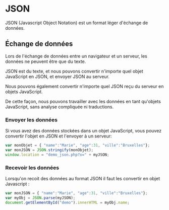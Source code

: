 # JSON

JSON (Javascript Object Notation) est un format léger d'échange de données.

## Échange de données

Lors de l'échange de données entre un navigateur et un serveur, les données ne peuvent être que du texte.

JSON est du texte, et nous pouvons convertir n'importe quel objet JavaScript en JSON, et envoyer JSON au serveur.

Nous pouvons également convertir n'importe quel JSON reçu du serveur en objets JavaScript.

De cette façon, nous pouvons travailler avec les données en tant qu'objets JavaScript, sans analyse compliquée ni traductions.


### Envoyer les données

Si vous avez des données stockées dans un objet JavaScript, vous pouvez convertir l'objet en JSON et l'envoyer à un serveur:

```js
var monObjet = { "name":"Marie", "age":31, "ville":"Bruxelles"};
var monJSON = JSON.stringify(monObjet);
window.location = "demo_json.php?x=" + myJSON;
```

### Recevoir les données

Lorsqu'on recoit des données au format JSON il faut les convertir en objet Javascript :

```js
var monJSON = { "name":"Marie", "age":31, "ville":"Bruxelles"};
var myObj = JSON.parse(myJSON);
document.getElementById("demo").innerHTML = myObj.name;
```
